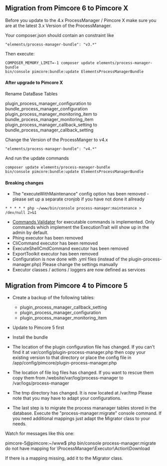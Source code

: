 ## Migration from Pimcore 6 to Pimcore X

Before you update to the 4.x ProcessManager / Pimcore X make sure you are at the latest 3.x Version of the ProcessManager.

Your composer.json should contain an constraint like 

```console
"elements/process-manager-bundle": "v3.*"
```

Then execute:

```console
COMPOSER_MEMORY_LIMIT=-1 composer update elements/process-manager-bundle
bin/console pimcore:bundle:update ElementsProcessManagerBundle
```

#### After upgrade to Pimcore X

Rename DataBase Tables 

plugin_process_manager_configuration to bundle_process_manager_configuration
plugin_process_manager_monitoring_item to bundle_process_manager_monitoring_item
plugin_process_manager_callback_setting to bundle_process_manager_callback_setting

Change the Version of the ProcessManger to v4.x
```console
"elements/process-manager-bundle": "v4.*"
```

And run the update commands
```console
composer update elements/process-manager-bundle
bin/console pimcore:bundle:update ElementsProcessManagerBundle
```
#### Breaking changes

* The "executeWithMaintenance" config option has been removed - please set up a separate cronjob if you have not done it allready
```console
* * * * * php ~/www/bin/console process-manager:maintenance > /dev/null 2>&1
```


* [Commands Validator](../src/Service/CommandsValidator.php) for executable commands is implemented. Only commands which implement the ExecutionTrait will show up in the admin by default.  
* Phing executor has been removed
* CliCommand executor has been removed
* ExecuteShellCmdCommand executor has been removed
* ExportToolkit executor has been removed
* Configuration is now done with .yml files (instead of the plugin-process-manager.php) 
 Please change the settings manually
* Executor classes / actions / loggers are now defined as services


## Migration from Pimcore 4 to Pimcore 5

* Create a backup of the following tables: 
  - plugin_process_manager_callback_setting
  - plugin_process_manager_configuration
  - plugin_process_manager_monitoring_item
* Update to Pimcore 5 first
* Install the bundle
* The location of the plugin configuration file has changed.
If you can't find it at var/config/plugin-process-manager.php then copy your existing version to that directory or place the config file in /app/config/pimcore/plugin-process-manager.php

* The location of file log files has changed. If you want to rescue them copy them from
/website/var/log/process-manager to /var/logs/process-manager

* The tmp directory has changed. It is now located at /var/tmp
Please note that you may have to adapt your configurations.
 
* The last step is to migrate the process mananager tables stored in the database.
Execute the "process-manager:migrate" console command. If you need additional mappings just adapt the Migrator class to your needs.

Watch for messages like this one:

pimcore-5@pimcore:~/www$ php bin/console process-manager:migrate
do not have mapping for \ProcessManager\Executor\Action\Download

If there is a mapping missing, add it to the Migrator class.

